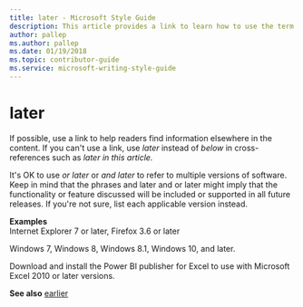 ```yaml
---
title: later - Microsoft Style Guide
description: This article provides a link to learn how to use the term later in Microsoft documents.
author: pallep
ms.author: pallep
ms.date: 01/19/2018
ms.topic: contributor-guide
ms.service: microsoft-writing-style-guide
---
```


# later

If possible, use a link to help readers find information elsewhere in the content. If you can't use a link, use *later* instead of *below* in cross-references such as *later in this article.*

It's OK to use *or later* or *and later* to refer to multiple versions of software. Keep in mind that the phrases and later and or later might imply that the functionality or feature discussed will be included or supported in all future releases. If you're not sure, list each applicable version instead.

**Examples**  
Internet Explorer 7 or later, Firefox 3.6 or later  

Windows 7, Windows 8, Windows 8.1, Windows 10, and later.

Download and install the Power BI publisher for Excel to use with Microsoft Excel 2010 or later versions.

**See also** [earlier](~/a-z-word-list-term-collections/e/earlier.md)
